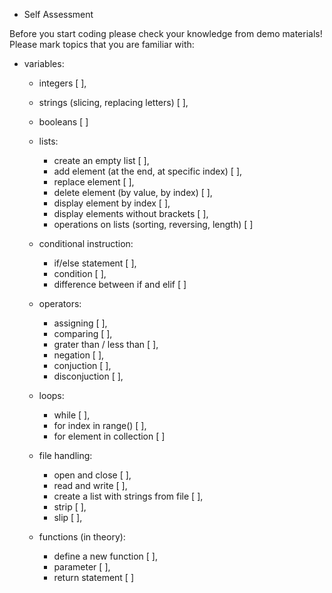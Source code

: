 * Self Assessment

Before you start coding please check your knowledge from demo materials!
Please mark topics that you are familiar with:

* variables:
    * integers [ ],
    * strings (slicing, replacing letters) [ ],
    * booleans [ ]


  * lists:
    * create an empty list [ ],
    * add element (at the end, at specific index) [ ],
    * replace element [ ],
    * delete element (by value, by index) [ ],
    * display element by index [ ],
    * display elements without brackets [ ],
    * operations on lists (sorting, reversing, length) [ ]


  * conditional instruction:
    * if/else statement [ ],
    * condition [ ],
    * difference between if and elif [ ]


  * operators:
    * assigning [ ],
    * comparing [ ],
    * grater than / less than [ ],
    * negation [ ],
    * conjuction [ ],
    * disconjuction [ ],


  * loops:
    * while [ ],
    * for index in range() [ ],
    * for element in collection [ ]


  * file handling:
    * open and close [ ],
    * read and write [ ],
    * create a list with strings from file [ ],
    * strip [ ],
    * slip [ ],


  * functions (in theory):
    * define a new function [ ],
    * parameter [ ],
    * return statement [ ]

